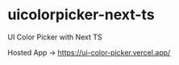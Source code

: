 # uicolorpicker-next-ts
UI Color Picker with Next TS


Hosted App -> https://ui-color-picker.vercel.app/
